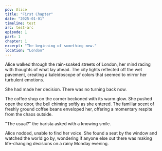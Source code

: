 ```yaml
---
pov: Alice
title: "First Chapter"
date: "2025-01-01"
timeline: test
arc: test-arc
episode: 1
part: 1
chapter: 1
excerpt: "The beginning of something new."
location: "London"
---
```


Alice walked through the rain-soaked streets of London, her mind racing with thoughts of what lay ahead. The city lights reflected off the wet pavement, creating a kaleidoscope of colors that seemed to mirror her turbulent emotions.

She had made her decision. There was no turning back now.

The coffee shop on the corner beckoned with its warm glow. She pushed open the door, the bell chiming softly as she entered. The familiar scent of freshly ground coffee beans enveloped her, offering a momentary respite from the chaos outside.

"The usual?" the barista asked with a knowing smile.

Alice nodded, unable to find her voice. She found a seat by the window and watched the world go by, wondering if anyone else out there was making life-changing decisions on a rainy Monday evening.
